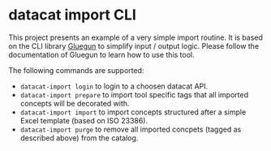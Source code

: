 # datacat import CLI

This project presents an example of a very simple import routine.
It is based on the CLI library [Gluegun](https://infinitered.github.io/gluegun/#/) to simplify input / output logic. Please follow the documentation of Gluegun to learn how to use this tool.

The following commands are supported:

* `datacat-import login` to login to a choosen datacat API.
* `datacat-import prepare` to import tool specific tags that all imported concepts will be decorated with.
* `datacat-import import` to import concepts structured after a simple Excel template (based on ISO 23386).
* `datacat-import purge` to remove all imported concpets (tagged as described above) from the catalog.
